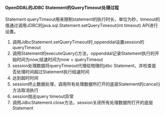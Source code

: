#### OpenDDAL的JDBC Statement的QueryTimeout处理过程 
Statement queryTimeout用来限制statement的执行时长，单位为秒，timeout的值通过调用JDBC的java.sql.Statement.setQueryTimeout(int timeout) API进行设置。

1. 调用JdbcStatement.setQueryTimeout时,oppenddal设置session的queryTimeout
2. 调用Statement的executeQuery()方法，oppenddal记录Statement执行的开始时间为now,结速时间为now + queryTimeout
3. session处理数据将queryTimeout代理给物理的jdbc Statement，并检查是否处理时间超过Statement执行结速时间
4. 达到超时时间 
5. session终止数据处理，调用所有处理数据所打开的底层Statement的cancel()方法取消执行
6. session抛出query timeout异常
7. 调用JdbcStatement.close方法，session关闭所有处理数据所打开的底层Statement
